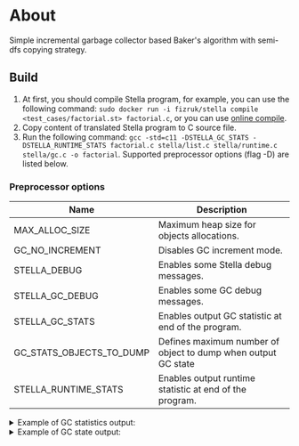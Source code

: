 # About

Simple incremental garbage collector based Baker's algorithm with semi-dfs copying strategy.

## Build
1. At first, you should compile Stella program, for example, you can use the following command:
`sudo docker run -i fizruk/stella compile <test_cases/factorial.st> factorial.c`,
or you can use [online compile](https://fizruk.github.io/stella/playground/).
1. Copy content of translated Stella program to C source file.
1. Run the following command:
   `gcc -std=c11 -DSTELLA_GC_STATS -DSTELLA_RUNTIME_STATS factorial.c stella/list.c stella/runtime.c stella/gc.c -o factorial`.
   Supported preprocessor options (flag -D) are listed below.

### Preprocessor options
|           Name           |                           Description                         |
|--------------------------|---------------------------------------------------------------|
|      MAX_ALLOC_SIZE      | Maximum heap size for objects allocations.                    |
|     GC_NO_INCREMENT      | Disables GC increment mode.                                   |
|       STELLA_DEBUG       | Enables some Stella debug messages.                           |
|     STELLA_GC_DEBUG      | Enables some GC debug messages.                               |
|     STELLA_GC_STATS      | Enables output GC statistic at end of the program.            |
| GC_STATS_OBJECTS_TO_DUMP | Defines maximum number of object to dump when output GC state |
|   STELLA_RUNTIME_STATS   | Enables output runtime statistic at end of the program.       |

<details>
  <summary>Example of GC statistics output:</summary>

  ```
  Garbage collector (GC) statistics:
  Total memory allocation:  415 417 328 bytes (25 963 563 objects)
  Total GC cycles count:    0
  Maximum residency:        415 417 328 bytes (25 963 563 objects)
  Total memory use:         64 397 665 reads and 0 writes
  Read barrier activation:  0 activation(s)
  Write barrier activation: 0 activation(s)
  ```
</details>

<details>
  <summary>Example of GC state output:</summary>

  ```
  Garbage collector (GC) variables:
from-space: 0x7fb909000000, to-space: 0x7fb8f8700000
scan: 0x7fb8f8700000, next: 0x7fb904d16260

Heap state:
  stella_object at <0x7fb8f8700000> {
    tag: TAG_SUCC
    field #0: <0x10b4401b8>
  }
  stella_object at <0x7fb8f8700010> {
    tag: TAG_SUCC
    field #0: <0x7fb8f8700000>
  }
  stella_object at <0x7fb8f8700020> {
    tag: TAG_SUCC
    field #0: <0x7fb8f8700010>
  }
  stella_object at <0x7fb8f8700030> {
    tag: TAG_SUCC
    field #0: <0x7fb8f8700020>
  }
  stella_object at <0x7fb8f8700040> {
    tag: TAG_SUCC
    field #0: <0x7fb8f8700030>
  }
  stella_object at <0x7fb8f8700050> {
    tag: TAG_SUCC
    field #0: <0x7fb8f8700040>
  }
  stella_object at <0x7fb8f8700060> {
    tag: TAG_SUCC
    field #0: <0x7fb8f8700050>
  }
  stella_object at <0x7fb8f8700070> {
    tag: TAG_SUCC
    field #0: <0x7fb8f8700060>
  }
  stella_object at <0x7fb8f8700080> {
    tag: TAG_SUCC
    field #0: <0x7fb8f8700070>
  }
  stella_object at <0x7fb8f8700090> {
    tag: TAG_SUCC
    field #0: <0x7fb8f8700080>
  }
  stella_object at <0x7fb8f87000a0> {
    tag: TAG_SUCC
    field #0: <0x10b4401b8>
  }
  stella_object at <0x7fb8f87000b0> {
    tag: TAG_FN
    field #0: <0x10b43e7d0>
  }
  stella_object at <0x7fb8f87000c0> {
    tag: TAG_FN
    field #0: <0x10b43e6a0>
    field #1: <0x7fb8f8700080>
  }
  stella_object at <0x7fb8f87000d8> {
    tag: TAG_FN
    field #0: <0x10b43e540>
    field #1: <0x7fb8f87000a0>
  }
  stella_object at <0x7fb8f87000f0> {
    tag: TAG_SUCC
    field #0: <0x7fb8f8700080>
  }
  stella_object at <0x7fb8f8700100> {
    tag: TAG_FN
    field #0: <0x10b43e450>
    field #1: <0x7fb8f87000f0>
  }
  stella_object at <0x7fb8f8700118> {
    tag: TAG_FN
    field #0: <0x10b43e2e0>
    field #1: <0x7fb8f8700100>
  }

Roots:
Root #1:
  <0x10b4400e0>
Root #2:
  stella_object at <0x7fb8f8700090> {
    tag: TAG_SUCC
    field #0: <0x7fb8f8700080>
  }
Root #3:
  stella_object at <0x7fb8f8700090> {
    tag: TAG_SUCC
    field #0: <0x7fb8f8700080>
  }
Root #4:
  stella_object at <0x7fb8f8700090> {
    tag: TAG_SUCC
    field #0: <0x7fb8f8700080>
  }
Root #5:
  stella_object at <0x7fb8f87000a0> {
    tag: TAG_SUCC
    field #0: <0x10b4401b8>
  }
Root #6:
  stella_object at <0x7fb8f87000b0> {
    tag: TAG_FN
    field #0: <0x10b43e7d0>
  }
Root #7:
  stella_object at <0x7fb8f87000b0> {
    tag: TAG_FN
    field #0: <0x10b43e7d0>
  }
Root #8:
  stella_object at <0x7fb8f8700090> {
    tag: TAG_SUCC
    field #0: <0x7fb8f8700080>
  }
Root #9:
  stella_object at <0x7fb8f8700000> {
    tag: TAG_SUCC
    field #0: <0x10b4401b8>
  }
Root #10:
  stella_object at <0x7fb8fe2a1b00> {
    tag: TAG_SUCC
    field #0: <0x7fb8fe2a1ae0>
  }
Root #11:
  stella_object at <0x7fb8f87000b0> {
    tag: TAG_FN
    field #0: <0x10b43e7d0>
  }
Root #12:
  stella_object at <0x7fb8fe2a1b28> {
    tag: TAG_FN
    field #0: <0x10b43e540>
    field #1: <0x7fb8fe2a1b00>
  }
Root #13:
  stella_object at <0x7fb8fe2a1b40> {
    tag: TAG_SUCC
    field #0: <0x7fb8f8700000>
  }
Root #14:
  stella_object at <0x7fb8f8700000> {
    tag: TAG_SUCC
    field #0: <0x10b4401b8>
  }
Root #15:
  stella_object at <0x7fb8fe2a1b40> {
    tag: TAG_SUCC
    field #0: <0x7fb8f8700000>
  }
Root #16:
  stella_object at <0x7fb8fe2a1b00> {
    tag: TAG_SUCC
    field #0: <0x7fb8fe2a1ae0>
  }
Allocated memory: 207 708 768 bytes
Free memory: 12 bytes
  ```
</details>

